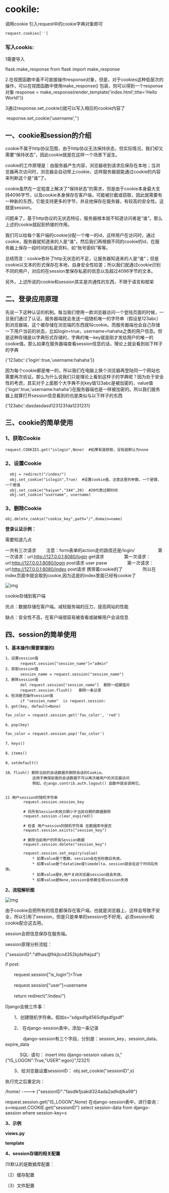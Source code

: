 # cookile:

调用cookie
引入request中的cookie字典对象即可

```python
request.cookies['']
```
### 写入cookis:

1需要导入

flask.make_response
from flask import make_response

2.在视图函数中虽不可直接操作response对象，但是，对于cookies这种低层次的操作，可以在视图函数中使用make_response() 
包装，则可以得到一个response对象
response = make_response(render_template('index.html',title='Hello World!'))

3通过response.set_cookie()就可以写入相应的cookie内容了

​	response.set_cookie('username','')

## 一、cookie和session的介绍

cookie不属于http协议范围，由于http协议无法保持状态，但实际情况，我们却又需要“保持状态”，因此cookie就是在这样一个场景下诞生。

cookie的工作原理是：由服务器产生内容，浏览器收到请求后保存在本地；当浏览器再次访问时，浏览器会自动带上cookie，这样服务器就能通过cookie的内容来判断这个是“谁”了。

cookie虽然在一定程度上解决了“保持状态”的需求，但是由于cookie本身最大支持4096字节，以及cookie本身保存在客户端，可能被拦截或窃取，因此就需要有一种新的东西，它能支持更多的字节，并且他保存在服务器，有较高的安全性。这就是session。

问题来了，基于http协议的无状态特征，服务器根本就不知道访问者是“谁”。那么上述的cookie就起到桥接的作用。

我们可以给每个客户端的cookie分配一个唯一的id，这样用户在访问时，通过cookie，服务器就知道来的人是“谁”。然后我们再根据不同的cookie的id，在服务器上保存一段时间的私密资料，如“账号密码”等等。

总结而言：cookie弥补了http无状态的不足，让服务器知道来的人是“谁”；但是cookie以文本的形式保存在本地，自身安全性较差；所以我们就通过cookie识别不同的用户，对应的在session里保存私密的信息以及超过4096字节的文本。

另外，上述所说的cookie和session其实是共通性的东西，不限于语言和框架

## 二、登录应用原理

​      先说一下这种认证的机制。每当我们使用一款浏览器访问一个登陆页面的时候，一旦我们通过了认证。服务器端就会发送一组随机唯一的字符串（假设是123abc）到浏览器端，这个被存储在浏览端的东西就叫cookie。而服务器端也会自己存储一下用户当前的状态，比如login=true，username=hahaha之类的用户信息。但是这种存储是以字典形式存储的，字典的唯一key就是刚才发给用户的唯一的cookie值。那么如果在服务器端查看session信息的话，理论上就会看到如下样子的字典

{'123abc':{'login':true,'username:hahaha'}}

因为每个cookie都是唯一的，所以我们在电脑上换个浏览器再登陆同一个网站也需要再次验证。那么为什么说我们只是理论上看到这样子的字典呢？因为处于安全性的考虑，其实对于上面那个大字典不光key值123abc是被加密的，value值{'login':true,'username:hahaha'}在服务器端也是一样被加密的。所以我们服务器上就算打开session信息看到的也是类似与以下样子的东西

{'123abc':dasdasdasd1231231da1231231}

## 三、cookie的简单使用

### **1、获取Cookie**

```
request.COOKIES.get("islogin",None)  #如果有就获取，没有就默认为none
```

### **2、设置Cookie**

```
  obj = redirect("/index/")
  obj.set_cookie("islogin",True)  #设置cookie值，注意这里的参数，一个是键，一个是值
  obj.set_cookie("haiyan","344",20)  #20代表过期时间
  obj.set_cookie("username", username)
```

### **3、删除Cookie**

```
obj.delete_cookie("cookie_key",path="/",domain=name)
```

 **登录认证示例：**

需要知道几点

一共有三次请求
　　注意：form表单的action走的路径还是/login/
　　　　　第一次请求：url:http://127.0.0.1:8080/login get请求
　　　　   第一次请求：url:http://127.0.0.1:8080/login post请求 user pasw
　　　　   第一次请求：url:http://127.0.0.1:8080/index post请求 携带着cookie的了
　　　　   所以在index页面中就会取到cookie,因为这是的index里面已经有cookie了

![img](https://images2017.cnblogs.com/blog/1184802/201711/1184802-20171101150351857-966823567.png)

cookie存储到客户端

优点：数据存储在客户端。减轻服务端的压力，提高网站的性能

缺点：安全性不高，在客户端很容易被查看或破解用户会话信息

## 四、session的简单使用

**1、基本操作(需要掌握的)**

```
1、设置session值
　　　　request.session["session_name"]="admin"
2、获取session值
　　　　session_name = request.session("session_name")
3、删除session值
　　　　del request.session["session_name"]  删除一组键值对
　　　　request.session.flush()   删除一条记录
4、检测是否操作session值
　　　　if "session_name"  is request.session:
5、get(key, default=None)
 
fav_color = request.session.get('fav_color', 'red')
 
6、pop(key)
 
fav_color = request.session.pop('fav_color')
 
7、keys()
 
8、items()
 
9、setdefault()
 
10、flush() 删除当前的会话数据并删除会话的Cookie。
            这用于确保前面的会话数据不可以再次被用户的浏览器访问
            例如，django.contrib.auth.logout() 函数中就会调用它。
 
 
11 用户session的随机字符串
        request.session.session_key
  
        # 将所有Session失效日期小于当前日期的数据删除
        request.session.clear_expired()
  
        # 检查 用户session的随机字符串 在数据库中是否
        request.session.exists("session_key")
  
        # 删除当前用户的所有Session数据
        request.session.delete("session_key")
  
        request.session.set_expiry(value)
            * 如果value是个整数，session会在些秒数后失效。
            * 如果value是个datatime或timedelta，session就会在这个时间后失效。
            * 如果value是0,用户关闭浏览器session就会失效。
            * 如果value是None,session会依赖全局session失效
```

**2、流程解析图**

![img](https://images2017.cnblogs.com/blog/1184802/201711/1184802-20171101152145982-1740200133.png)

由于cookie会把所有的信息都保存在客户端，也就是浏览器上，这样会导致不安全，所以引用了session，但是只是单单的session也不好用，必须session和cookie配合这去用。

session会把信息保存在服务端。

session原理分析流程：

{"sessionID":"dfhasdjfhkjlcn4352kjdsfhkjsd"}

if  post:

　　request.session["is_login"]=True

　　request.session["user"]=username

　　return redirect("/index/”)

Django会做三件事：

　　1、创建随机字符串。假如s="sdgsdfg4565dfgsdfgsdf" 

　　2、 在django-session表中，添加一条记录

　　　　django-session有三个字段，分别是：session_key，session_data，expire_data

　　　   SQL: 语句： insert into django-session values (s,"{"IS_LOGON":True,"USER":egon}",12321)

　　3、给浏览器设置sessionID：  obj.set_cookie("sessionID",s)  

执行完之后重定向：

/home/ ----> {"sessionID":"fasdlkfjsakdl324ada2adhdjlka99"}

request.session.get("IS_LOGON",None)
在django-session表中，进行查询：
s=requset.COOKIE.get("sessionID")
select session-data from django-session where session-key=s

**3、示例**

**views.py**

**template**

**4、session存储的相关配置**

 (1)默认的是数据库配置：        

（2）缓存配置

（3）文件配置

